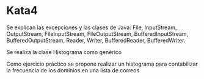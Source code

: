 # Kata4
Se explican las excepciones y las clases de Java: File, InputStream, OutputStream, FileInputStream, FileOutputStream, BufferedInputStream, BufferedOutputStream, Reader, Writer, BufferedReader, BufferedWriter.

Se realiza la clase Histograma como genérico

Como ejercicio práctico se propone realizar un histograma para contabilizar la frecuencia de los dominios en una lista de correos
